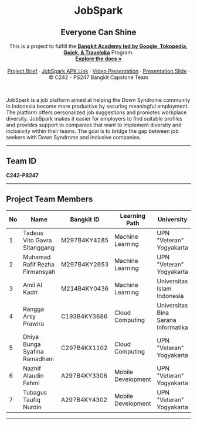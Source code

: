 <br />
<p align="center">
  <h1 align="center">JobSpark</h1>
  <h2 align="center">
  Everyone Can Shine</h2>
  
  <p align="center">
  This is a project to fulfill the  <a href="https://grow.google/intl/id_id/bangkit/"><strong>Bangkit Academy led by Google, Tokopedia, Gojek, & Traveloka</strong></a>
   Program.
    <br />
    <a href="https://github.com/JobSpark-Everyone-Can-Shine"><strong>Explore the docs »</strong></a>
    <br />
    <br />
    <a href="#">Project Brief</a>
    ·
    <a href=" ">JobSpark APK Link</a>
    ·
    <a href=" ">Video Presentation</a>
    ·
    <a href=" ">Presentation Slide</a>
    ·
    <br />
    © C242 - PS247 Bangkit Capstone Team
  </p>
</p>
<br>

JobSpark is a job platform aimed at helping the Down Syndrome community in Indonesia become more productive by securing meaningful employment. The platform offers personalized job suggestions and promotes workplace diversity. JobSpark makes it easier for employers to find suitable profiles and provides support to companies that want to implement diversity and inclusivity within their teams. The goal is to bridge the gap between job seekers with Down Syndrome and inclusive companies.

---

## Team ID
**C242-PS247**

---

## Project Team Members

| No | Name                                   | Bangkit ID          | Learning Path       | University                              |
|----|----------------------------------------|---------------------|---------------------|------------------------------------------|
| 1  | Tadeus Vito Gavra Sitanggang           | M297B4KY4285       | Machine Learning    | UPN "Veteran" Yogyakarta                |
| 2  | Muhamad Rafif Rezha Firmansyah         | M297B4KY2653       | Machine Learning    | UPN "Veteran" Yogyakarta                |
| 3  | Amil Al Kadri                          | M214B4KY0436       | Machine Learning    | Universitas Islam Indonesia             |
| 4  | Rangga Arsy Prawira                    | C193B4KY3686       | Cloud Computing     | Universitas Bina Sarana Informatika     |
| 5  | Dhiya Bunga Syafina Ramadhani          | C297B4KX1102       | Cloud Computing     | UPN "Veteran" Yogyakarta                |
| 6  | Nazhif Alaudin Fahmi                   | A297B4KY3306       | Mobile Development  | UPN "Veteran" Yogyakarta                |
| 7  | Tubagus Taufiq Nurdin                  | A297B4KY4302       | Mobile Development  | UPN "Veteran" Yogyakarta                |

---
